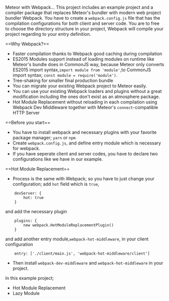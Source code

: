 Meteor with Webpack...
This project includes an example project and a compiler package that replaces Meteor's bundler with modern web project bundler Webpack.
You have to create a `webpack.config.js` file that has the compilation configurations for both client and server code.
You are to free to choose the directory structure in your project, Webpack will compile your project regarding to your entry definition.

==Why Webpack?==
- Faster compilation thanks to Webpack good caching during compilation
- ES2015 Modules support instead of loading modules on runtime like Meteor's bundle does in CommonJS way, because Meteor only converts ES2015 import syntax,`import module from 'module'`,to CommonJS import syntax; `const module = require('module')`.
- Tree-shaking for smaller final production bundle
- You can migrate your existing Webpack project to Meteor easily.
- You can use your existing Webpack loaders and plugins without a great modification including the ones don't exist as an atmosphere package.
- Hot Module Replacement without reloading in each compilation using Webpack Dev Middleware together with Meteor's `connect`-compatible HTTP Server

==Before you start==
- You have to install webpack and necessary plugins with your favorite package manager; `yarn` or `npm`
- Create `webpack.config.js`, and define entry module which is necessary for webpack.
- If you have seperate client and server codes, you have to declare two configurations like we have in our example.

==Hot Module Replacement==
- Process is the same with Webpack; so you have to just change your configuration;
add `hot` field which is `true`,
```
    devServer: {
        hot: true
    }
```
and add the necessary plugin
```
    plugins: {
        new webpack.HotModuleReplacementPlugin()
    }
```
and add another entry module,`webpack-hot-middleware`, in your client configuration
```
    entry: ['./client/main.js', 'webpack-hot-middleware/client']
```
- Then install `webpack-dev-middleware` and `webpack-hot-middleware` in your project.

In this example project;
- Hot Module Replacement
- Lazy Module